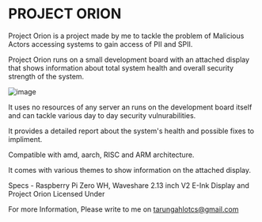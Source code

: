 # PROJECT ORION
                                                                                                                                                                                                                                                              
Project Orion is a project made by me to tackle the problem of Malicious Actors accessing systems to gain access of PII and SPII.

Project Orion runs on a small development board with an attached display that shows information about total system health and overall security strength of the system.

![image](https://github.com/Tarun-00/Project-Orion/assets/69211877/b2006bcd-abca-4365-bb0e-543546c48bb4)

It uses no resources of any server an runs on the development board itself and can tackle various day to day security vulnurabilities.

It provides a detailed report about the system's health and possible fixes to impliment.

Compatible with amd, aarch, RISC and ARM architecture.

It comes with various themes to show information on the attached display.

Specs - Raspberry Pi Zero WH, Waveshare 2.13 inch V2 E-Ink Display and Project Orion Licensed Under 

For more Information, Please write to me on tarungahlotcs@gmail.com

